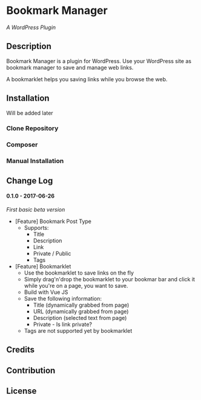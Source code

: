 # Bookmark Manager
_A WordPress Plugin_

## Description

Bookmark Manager is a plugin for WordPress. Use your WordPress site as bookmark manager to save and manage web links.

A bookmarklet helps you saving links while you browse the web.

## Installation

Will be added later

### Clone Repository

### Composer

### Manual Installation

## Change Log

#### 0.1.0 - 2017-06-26

*First basic beta version*

* [Feature] Bookmark Post Type
	* Supports:
		* Title
		* Description
		* Link
		* Private / Public
		* Tags
* [Feature] Bookmarklet
	* Use the bookmarklet to save links on the fly
	* Simply drag'n'drop the bookmarklet to your bookmar bar and click it while you're on a page, you want to save.
	* Build with Vue JS
	* Save the following information:
		* Title (dynamically grabbed from page)
		* URL (dynamically grabbed from page)
		* Description (selected text from page)
		* Private - Is link private?
	* Tags are not supported yet by bookmarklet

## Credits

## Contribution

## License

